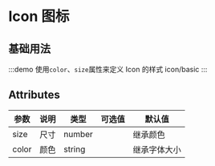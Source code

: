 # Icon 图标

## 基础用法

:::demo 使用`color`、`size`属性来定义 Icon 的样式
icon/basic
:::

## Attributes

| 参数     | 说明   | 类型    | 可选值                                             | 默认值  |
| ------- | ------ | ------- | -------------------------------------------------- | ------- |
| size    | 尺寸   | number  |                                                    | 继承颜色 |
| color   | 颜色   | string  |                                                    | 继承字体大小 |

